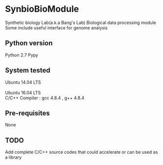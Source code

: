 # SynbioBioModule
Synthetic biology Lab(a.k.a Bang's Lab) Biological data processing module
</br>
Some include useful interface for genome analysis

## Python version
Python 2.7
Pypy

## System tested
Ubuntu 14.04 LTS </br></br>
Ubuntu 16.04 LTS </br>
C/C++ Compiler : gcc 4.8.4 , g++ 4.8.4 </br>

## Pre-requisites
None

## TODO
Add complete C/C++ source codes that could accelerate or can be used as a library
